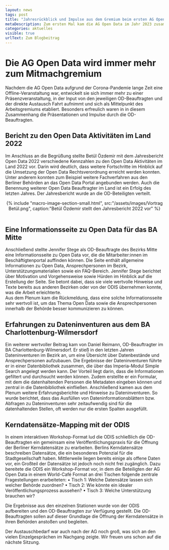 ```yaml
---
layout: news
tags: post
title: "Jahresrückblick und Impulse aus dem Gremium beim ersten AG Open Data Treffen im Jahr 2023"
metaDescription: Zum ersten Mal kam die AG Open Data im Jahr 2023 zusammen. Neben der Vorstellung des Open Data Jahresberichts und interessanten Beiträgen von Open Data Beauftragten, haben wir als ODIS gemeinsam mit den OD-Beauftragten begonnen, Berlins Kerndatensätze zuzuordnen und einen Veröffentlichungsvorgang für diese zu erarbeiten.
categories: aktuelles
visible: true
urlText: Zum Blogbeitrag
---
```


# Die AG Open Data wird immer mehr zum Mitmachgremium
 Nachdem die AG Open Data aufgrund der Corona-Pandemie lange Zeit eine Offline-Veranstaltung war, entwickelt sie sich immer mehr zu einer Präsenzveranstaltung, in der Input von den jeweiligen OD-Beauftragten und der direkte Austausch Fahrt aufnimmt und sich als Mittelpunkt des Arbeitsgremiums etabliert. Besonders erfreulich waren in in diesem Zusammenhang die Präsentationen und Impulse durch die OD-Beauftragten.

## Bericht zu den Open Data Aktivitäten im Land 2022
Im Anschluss an die Begrüßung stellte Betül Özdemir mit dem Jahresbericht Open Data 2022 verschiedene Kennzahlen zu den Open Data Aktivitäten im Land 2022 vor. Darin wird deutlich, dass weitere Fortschritte im Hinblick auf die Umsetzung der Open Data Rechtsverordnung erreicht werden konnten. Unter anderem konnten zum Beispiel weitere Fachverfahren aus den Berliner Behörden an das Open Data Portal angebunden werden. Auch die Benennung weiterer Open Data Beauftragter im Land ist ein Erfolg des letzten Jahres. Der Jahresbericht wurde an die OD-Beteiligten verteilt.

<center>
{% include "macro-image-section-small.html", src:"/assets/images/Vortrag Betül.png", caption:"Betül Özdemir stellt den Jahresbericht 2022 vor" %}
</center>
<br>

## Eine Informationsseite zu Open Data für das BA Mitte
Anschließend stellte Jennifer Stege als OD-Beauftragte des Bezirks Mitte eine Informationsseite zu Open Data vor, die die Mitarbeiter:innen im Beschäftigtenportal auffinden können. Die Seite enthält allgemeine Informationen zu Open Data, Ansprechpersonen im Bezirk, Unterstützungsmaterialien sowie ein FAQ-Bereich. Jennifer Stege berichtet über Motivation und Vorgehensweise sowie Hürden im Hinblick auf die Erstellung der Seite. Sie betont dabei, dass sie viele wertvolle Hinweise und Texte bereits aus anderen Bezirken oder von der ODIS übernehmen konnte, was die Arbeit erleichterte.  
Aus dem Plenum kam die Rückmeldung, dass eine solche Informationsseite sehr wertvoll ist, um das Thema Open Data sowie die Ansprechpersonen innerhalb der Behörde besser kommunizieren zu können. 

  
## Erfahrungen zu Dateninventuren aus dem BA Charlottenburg-Wilmersdorf
Ein weiterer wertvoller Beitrag kam von Daniel Reimann, OD-Beauftragter im BA Charlottenburg-Wilmersdorf. Er stieß in den letzten Jahren Dateninventuren im Bezirk an, um eine Übersicht über Datenbestände und Ansprechpersonen aufzubauen. Die Ergebnisse der Dateninventuren führte er in einer Datenbibliothek zusammen, die über das Imperia-Modul Simple Search angelegt werden kann. Der Vorteil liegt darin, dass die Informationen gefiltert und durchsucht werden können. Zudem erstellte er ein Formular, mit dem die datenhaltenden Personen die Metadaten eingeben können und zentral in die Datenbibliothek einfließen.
Anschließend kamen aus dem Plenum weitere Erfahrungsberichte und Hinweise zu Dateninventuren. So wurde berichtet, dass das Ausfüllen von Dateninformationsblättern bzw. Abfragen zu Dateninventuren sehr zeitaufwendig sind für die datenhaltenden Stellen, oft werden nur die ersten Spalten ausgefüllt. 

## Kerndatensätze-Mapping mit der ODIS
In einem interaktiven Workshop-Format lud die ODIS schließlich die OD-Beauftragten ein gemeinsam eine Veröffentlichungspraxis für die Öffnung der Berliner Kerndatensätze zu erarbeiten. Berlins Kerndatensätze beschreiben Datensätze, die ein besonderes Potenzial für die Stadtgesellschaft haben. Mittlerweile liegen bereits einige als offene Daten vor, ein Großteil der Datensätze ist jedoch noch nicht frei zugänglich.
Dazu bereitete die ODIS ein Workshop-Format vor, in dem die Beteiligten der AG Open Data in einem World-Café Format an drei Tischen folgende zentrale Fragestellungen erarbeiteten:
•	Tisch 1: Welche Datensätze lassen sich welcher Behörde zuordnen? 
•	Tisch 2: Wie könnte ein idealer Veröffentlichungsprozess aussehen? 
•	Tisch 3: Welche Unterstützung brauchen wir? 

Die Ergebnisse aus den einzelnen Stationen wurde von der ODIS aufbereiten und den OD-Beauftragten zur Verfügung gestellt. Die OD-Beauftragten sollen auf dieser Grundlage die Öffnung der Kerndatensätze in ihren Behörden anstoßen und begleiten.


Der Austauschbedarf war auch nach der AG noch groß, was sich an den vielen Einzelgesprächen im Nachgang zeigte. Wir freuen uns schon auf die nächste Sitzung. 